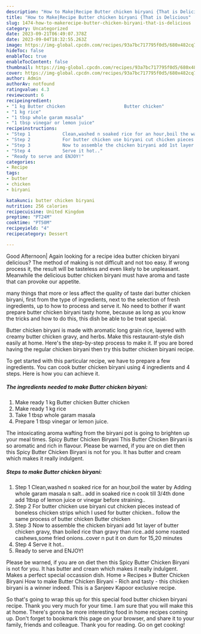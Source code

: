 ```yaml
---
description: "How to Make|Recipe Butter chicken biryani {That is Delicious"
title: "How to Make|Recipe Butter chicken biryani {That is Delicious"
slug: 1474-how-to-makerecipe-butter-chicken-biryani-that-is-delicious
category: Uncategorized
date: 2023-09-21T06:49:07.378Z
date: 2023-09-04T18:32:55.263Z
image: https://img-global.cpcdn.com/recipes/93a7bc717795f0d5/680x482cq70/butter-chicken-biryani-recipe-main-photo.jpg
hideToc: false
enableToc: true
enableTocContent: false
thumbnail: https://img-global.cpcdn.com/recipes/93a7bc717795f0d5/680x482cq70/butter-chicken-biryani-recipe-main-photo.jpg
cover: https://img-global.cpcdn.com/recipes/93a7bc717795f0d5/680x482cq70/butter-chicken-biryani-recipe-main-photo.jpg
author: Admin
authorAv: notfound
ratingvalue: 4.3
reviewcount: 6
recipeingredient:
- "1 kg Butter chicken                      Butter chicken"
- "1 kg rice"
- "1 tbsp whole garam masala"
- "1 tbsp vinegar or lemon juice"
recipeinstructions:
- "Step 1            Clean,washed n soaked rice for an hour,boil the water by Adding whole garam masala n salt.. add in soaked rice n cook till 3/4th done add 1tbsp of lemon juice or vinegar before straining.."
- "Step 2            For butter chicken use biryani cut chicken pieces instead of boneless chicken strips which I used for butter chicken.. follow the same process of butter chicken                                                          Butter chicken"
- "Step 3            Now to assemble the chicken biryani add 1st layer of butter chicken gravy, than boiled rice than gravy than rice..add some roasted cashews,some fried onions..cover n put it on dum for 15,20 minutes"
- "Step 4            Serve it hot.."
- "Ready to serve and ENJOY!"
categories:
- Recipe
tags:
- butter
- chicken
- biryani

katakunci: butter chicken biryani 
nutrition: 256 calories
recipecuisine: United Kingdom
preptime: "PT24M"
cooktime: "PT50M"
recipeyield: "4"
recipecategory: Dessert

---
```



Good Afternoon| Again looking for a recipe idea butter chicken biryani delicious? The method of making is not difficult and not too easy. If wrong process it, the result will be tasteless and even likely to be unpleasant. Meanwhile the delicious butter chicken biryani must have aroma and taste that can provoke our appetite.






many things that more or less affect the quality of taste dari butter chicken biryani, first from the type of ingredients, next to the selection of fresh ingredients, up to how to process and serve it. No need to bother if want prepare butter chicken biryani tasty home, because as long as you know the tricks and how to do this, this dish be able to be treat special.


Butter chicken biryani is made with aromatic long grain rice, layered with creamy butter chicken gravy, and herbs. Make this restaurant-style dish easily at home. Here&#39;s the step-by-step process to make it. If you are bored having the regular chicken biryani then try this butter chicken biryani recipe.


To get started with this particular recipe, we have to prepare a few ingredients. You can cook butter chicken biryani using 4 ingredients and 4 steps. Here is how you can achieve it.

<!--inarticleads1-->

##### The ingredients needed to make Butter chicken biryani:

1. Make ready 1 kg Butter chicken                      Butter chicken
1. Make ready 1 kg rice
1. Take 1 tbsp whole garam masala
1. Prepare 1 tbsp vinegar or lemon juice.


The intoxicating aroma wafting from the biryani pot is going to brighten up your meal times. Spicy Butter Chicken Biryani This Butter Chicken Biryani is so aromatic and rich in flavour. Please be warned, if you are on diet then this Spicy Butter Chicken Biryani is not for you. It has butter and cream which makes it really indulgent. 

<!--inarticleads2-->

##### Steps to make Butter chicken biryani:

1. Step 1            Clean,washed n soaked rice for an hour,boil the water by Adding whole garam masala n salt.. add in soaked rice n cook till 3/4th done add 1tbsp of lemon juice or vinegar before straining..
1. Step 2            For butter chicken use biryani cut chicken pieces instead of boneless chicken strips which I used for butter chicken.. follow the same process of butter chicken                                                          Butter chicken
1. Step 3            Now to assemble the chicken biryani add 1st layer of butter chicken gravy, than boiled rice than gravy than rice..add some roasted cashews,some fried onions..cover n put it on dum for 15,20 minutes
1. Step 4            Serve it hot..
1. Ready to serve and ENJOY!

Please be warned, if you are on diet then this Spicy Butter Chicken Biryani is not for you. It has butter and cream which makes it really indulgent. Makes a perfect special occassion dish. Home » Recipes » Butter Chicken Biryani How to make Butter Chicken Biryani - Rich and tasty - this chicken biryani is a winner indeed. This is a Sanjeev Kapoor exclusive recipe. 

So that's going to wrap this up for this special food butter chicken biryani recipe. Thank you very much for your time. I am sure that you will make this at home. There's gonna be more interesting food in home recipes coming up. Don't forget to bookmark this page on your browser, and share it to your family, friends and colleague. Thank you for reading. Go on get cooking!

